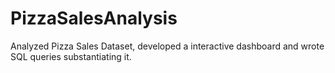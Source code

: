 # PizzaSalesAnalysis
Analyzed Pizza Sales Dataset, developed a interactive dashboard and wrote SQL queries substantiating it. 
